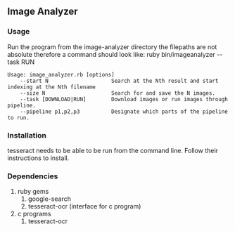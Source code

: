 ## Image Analyzer

### Usage
Run the program from the image-analyzer directory
the filepaths are not absolute therefore a command
should look like:
ruby bin/imageanalyzer --task RUN

```
Usage: image_analyzer.rb [options]
	--start N                    Search at the Nth result and start indexing at the Nth filename
	--size N                     Search for and save the N images.
	--task [DOWNLOAD|RUN]        Download images or run images through pipeline.
	--pipeline p1,p2,p3          Designate which parts of the pipeline to run.

```

### Installation
tesseract needs to be able to be run from
the command line. Follow their instructions
to install.

### Dependencies
1. ruby gems
   1. google-search
   2. tesseract-ocr (interface for c program)
2. c programs
   1. tesseract-ocr
